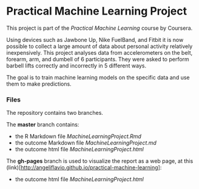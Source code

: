 # Practical Machine Learning Project

This project is part of the *Practical Machine Learning* course by Coursera.

Using devices such as Jawbone Up, Nike FuelBand, and Fitbit it is now possible to 
collect a large amount of data about personal activity relatively inexpensively. 
This project analyses data from accelerometers on the belt, forearm, arm, and dumbell of 6 participants.
They were asked to perform barbell lifts correctly and incorrectly in 5 different ways.

The goal is to train machine learning models on the specific data and use them to make 
predictions.

### Files

The repository contains two branches.

The **master** branch contains:

* the R Markdown file *MachineLearningProject.Rmd*
* the outcome Markdown file *MachineLearningProject.md*
* the outcome html file *MachineLearningProject.html*

The **gh-pages** branch is used to visualize the report as a web page,
 at this (link)[http://angeliflavio.github.io/practical-machine-learning]:

* the outcome html file *MachineLearningProject.html*

